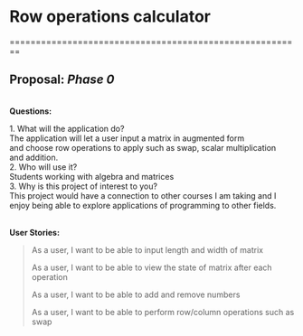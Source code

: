 # Row operations calculator

========================================================
## Proposal: *Phase 0*

\
**Questions:**
<p>1. What will the application do?<br>
The application will let a user input a matrix in augmented form <br>
and choose row operations to apply such as swap, scalar multiplication <br>
and addition.
<br>
2. Who will use it?<br>
Students working with algebra and matrices
<br>
3. Why is this project of interest to you?<br>
This project would have a connection to other courses I am taking and I <br>
enjoy being able to explore applications of programming to other fields.
</p>

\
**User Stories:**
> As a user, I want to be able to input length and width of matrix
> 
> As a user, I want to be able to view the state of matrix after each operation
> 
> As a user, I want to be able to add and remove numbers
> 
> As a user, I want to be able to perform row/column operations such as swap

